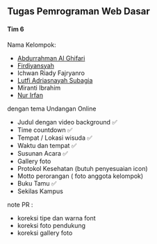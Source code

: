 ## Tugas Pemrograman Web Dasar
#### Tim 6

Nama Kelompok:
- [Abdurrahman Al Ghifari](https://github.com/abdurrahmanalghifari)
- [Firdiyansyah](https://github.com/Firdiyansyah)
- Ichwan Riady Fajryanro
- [Lutfi Adriasnayah Subagia](https://github.com/Lutfi-adr)
- Miranti Ibrahim
- [Nur Irfan](https://github.com/NurIrfan21)

dengan tema Undangan Online

- Judul dengan video background ✅
- Time countdown ✅
- Tempat / Lokasi wisuda ✅
- Waktu dan tempat ✅
- Susunan Acara ✅
- Gallery foto 
- Protokol Kesehatan (butuh penyesuaian icon)
- Motto perorangan ( foto anggota kelompok)
- Buku Tamu ✅
- Sekilas Kampus

note PR :
- koreksi tipe dan warna font
- koreksi foto pendukung
- koreksi gallery foto

